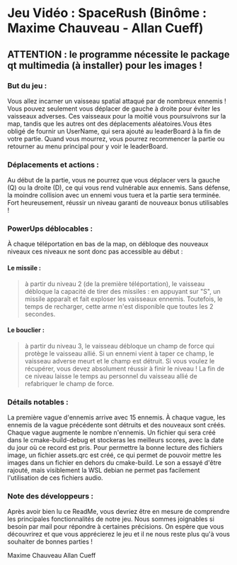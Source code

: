 # Jeu Vidéo : SpaceRush (Binôme : Maxime Chauveau - Allan Cueff)


## ATTENTION : le programme nécessite le package qt multimedia (à installer) pour les images !

### But du jeu :

Vous allez incarner un vaisseau spatial attaqué par de nombreux ennemis ! Vous pouvez seulement vous déplacer de gauche à droite pour éviter les vaisseaux adverses. Ces vaisseaux pour la moitié vous poursuivrons sur la map, tandis que les autres ont des déplacements aléatoires.Vous êtes obligé de fournir un UserName, qui sera ajouté au leaderBoard à la fin de votre partie. Quand vous mourrez, vous pourrez recommencer la partie ou retourner au menu principal pour y voir le leaderBoard.


### Déplacements et actions :

Au début de la partie, vous ne pourrez que vous déplacer vers la gauche (Q) ou la droite (D), ce qui vous rend vulnérable aux ennemis. Sans défense, la moindre collision avec un ennemi vous tuera et la partie sera terminée. Fort heureusement, réussir un niveau garanti de nouveaux bonus utilisables !


### PowerUps déblocables :

À chaque téléportation en bas de la map, on débloque des nouveaux niveaux ces niveaux ne sont donc pas accessible au début :

#### Le missile : 
> à partir du niveau 2 (de la première téléportation), le vaisseau débloque la capacité de tirer des missiles : en appuyant sur "S", un missile apparaît et fait exploser les vaisseaux ennemis. Toutefois, le temps de recharger, cette arme n'est disponible que toutes les 2 secondes.
#### Le bouclier : 
> à partir du niveau 3, le vaisseau débloque un champ de force qui protège le vaisseau allié. Si un ennemi vient à taper ce champ, le vaisseau adverse meurt et le champ est détruit. Si vous voulez le récupérer, vous devez absolument réussir à finir le niveau ! La fin de ce niveau laisse le temps au personnel du vaisseau allié de refabriquer le champ de force.


### Détails notables :

La première vague d'ennemis arrive avec 15 ennemis. À chaque vague, les ennemis de la vague précédente sont détruits et des nouveaux sont créés. Chaque vague augmente le nombre n'ennemis. Un fichier qui sera créé dans le cmake-build-debug et stockeras les meilleurs scores, avec la date du jour où ce record est pris. Pour permettre la bonne lecture des fichiers image, un fichier assets.qrc est créé, ce qui permet de pouvoir mettre les images dans un fichier en dehors du cmake-build. Le son a essayé d'être rajouté, mais visiblement la WSL debian ne permet pas facilement l'utilisation de ces fichiers audio.
	

### Note des développeurs :

Après avoir bien lu ce ReadMe, vous devriez être en mesure de comprendre les principales fonctionnalités de notre jeu. Nous sommes joignables si besoin par mail pour répondre à certaines précisions. On espère que vous découvrirez et que vous apprécierez le jeu et il ne nous reste plus qu'à vous souhaiter de bonnes parties !


Maxime Chauveau
Allan Cueff
